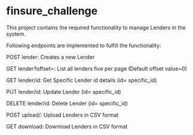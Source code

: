 # finsure_challenge

This project contains the required functionality to manage Lenders in the system.

Following endpoints are implemented to fulfill the functionality:

POST lender: Creates a new Lender

GET lender?offset=<value>: List all lenders five per page (Default offset value=0)

GET lender/id: Get Specific Lender id details (id= specific_id)

PUT lender/id: Update Lender (id= specific_id)

DELETE lender/id: Delete Lender (id= specific_id)

POST upload/: Upload Lenders in CSV format

GET download: Download Lenders in CSV format

